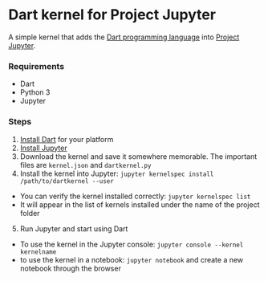 # Dart kernel for Project Jupyter

A simple kernel that adds the  [Dart programming language](https://Dart.org) into [Project Jupyter](https://jupyter.org).

### Requirements

- Dart
- Python 3
- Jupyter

### Steps

1. [Install Dart](https://dart.dev/get-dart) for your platform
2. [Install Jupyter](http://jupyter.org/install.html)
3. Download the kernel and save it somewhere memorable. The important files are `kernel.json` and `dartkernel.py`
4. Install the kernel into Jupyter: `jupyter kernelspec install /path/to/dartkernel --user`
  - You can verify the kernel installed correctly: `jupyter kernelspec list`
  - It will appear in the list of kernels installed under the name of the project folder
5. Run Jupyter and start using Dart
  - To use the kernel in the Jupyter console: `jupyter console --kernel kernelname`
  - to use the kernel in a notebook: `jupyter notebook` and create a new notebook through the browser

